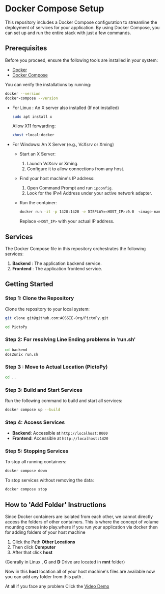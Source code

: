 
# Docker Compose Setup

This repository includes a Docker Compose configuration to streamline the deployment of services for your application. By using Docker Compose, you can set up and run the entire stack with just a few commands.

## Prerequisites

Before you proceed, ensure the following tools are installed in your system:

- [Docker](https://www.docker.com/)
- [Docker Compose](https://docs.docker.com/compose/)

You can verify the installations by running:

```bash
docker --version
docker-compose --version
```

- For Linux : An X server also installed (If not installed)
    ```bash
    sudo apt install x
    ```
    Allow X11 forwarding:
    ```bash
    xhost +local:docker
    ```

- For Windows: An X Server (e.g., VcXsrv or Xming)
    - Start an X Server:
        1. Launch VcXsrv or Xming.
        2. Configure it to allow connections from any host.

    - Find your host machine's IP address:
        1. Open Command Prompt and run `ipconfig`.
        2. Look for the IPv4 Address under your active network adapter.

    - Run the container:
        ```bash
        docker run -it -p 1420:1420 -e DISPLAY=<HOST_IP>:0.0  <image-name>
        ```
        Replace `<HOST_IP>` with your actual IP address.





## Services

The Docker Compose file in this repository orchestrates the following services:

1. **Backend** : The application backend service.
4. **Frontend** : The application frontend service.

## Getting Started

### Step 1: Clone the Repository

Clone the repository to your local system:

```bash
git clone git@github.com:AOSSIE-Org/PictoPy.git
```

```bash
cd PictoPy
```

### Step 2: For resolving Line Ending problems in 'run.sh'

```bash
cd backend
dos2unix run.sh
```

### Step 3 : Move to Actual Location (PictoPy)
```bash
cd ..
```

### Step 3: Build and Start Services

Run the following command to build and start all services:

```bash
docker compose up --build
```

### Step 4: Access Services

- **Backend**: Accessible at `http://localhost:8000`
- **Frontend**: Accessible at `http://localhost:1420`

### Step 5: Stopping Services

To stop all running containers:

```bash
docker compose down
```

To stop services without removing the data:

```bash
docker compose stop
```


## How to 'Add Folder' Instructions

Since Docker containers are isolated from each other, we cannot directly access the folders of other containers. This is where the concept of volume mounting comes into play.where if you run your application via docker then for adding folders of your host machine
  
  1. Click the Path **Other Locations**
  2. Then click **Computer**
  3. After that click **host**
  
  (Genrally in Linux , **C** and **D** Drive are located in **mnt** folder)

Now in this **host** location all of your host machine's files are available now you can add any folder from this path .

At all if you face any problem Click the [Video Demo](https://s3.eu-north-1.amazonaws.com/jibeshroy.static.dev/Pictopy/FINAL_OUTPUT.mp4) 
